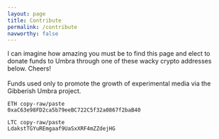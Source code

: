 ```yaml
---
layout: page
title: Contribute
permalink: /contribute
navworthy: false
---
```


I can imagine how amazing you must be to find this page and elect to donate funds to Umbra through one of these wacky crypto addresses below. Cheers! <br><br>
Funds used only to promote the growth of experimental media via the Gibberish Umbra project.

    ETH copy-raw/paste
    0xaC63e98FD2ca5b79eeBC722C5f32a0867f2baB40
    
    LTC copy-raw/paste
    LdakstTGYuREmgaaf9UaSxXRF4mZZdejHG